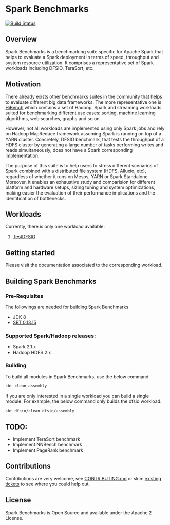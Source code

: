 Spark Benchmarks
================

[![Build Status](https://travis-ci.org/BBVA/spark-benchmarks.svg?branch=master)](https://travis-ci.org/BBVA/spark-benchmarks)

Overview
--------

Spark Benchmarks is a benchmarking suite specific for Apache Spark that helps to evaluate a Spark deployment 
in terms of speed, throughput and system resource utilization. It comprises a representative set of Spark workloads 
including DFSIO, TeraSort, etc.

Motivation
----------

There already exists other benchmarks suites in the community that helps to evaluate different big data 
frameworks. The more representative one is [HiBench](https://github.com/intel-hadoop/HiBench) which contains a set of 
Hadoop, Spark and streaming workloads suited for benchmarking different use cases: sorting, machine learning 
algorithms, web searches, graphs and so on. 

However, not all workloads are implemented using only Spark jobs and rely on Hadoop MapReduce framework assuming Spark
is running on top of a YARN cluster. Concretely, DFSIO benchmark, that tests the throughput of a HDFS cluster by 
generating a large number of tasks performing writes and reads simultaneously, does not have a Spark corresponding 
implementation.

The purpose of this suite is to help users to stress different scenarios of Spark combined with a distributed 
file system (HDFS, Alluxio, etc), regardless of whether it runs on Mesos, YARN or Spark Standalone. Moreover, it enables
an exhaustive study and comparision for different platform and hardware setups, sizing tuning and system optimizations, 
making easier the evaluation of their performance implications and the identification of bottlenecks.

Workloads
---------

Currently, there is only one workload available:

1. [TestDFSIO](./docs/TestDFSIO.md)

Getting started
---------------

Please visit the documentation associated to the corresponding workload.

Building Spark Benchmarks
-------------------------

### Pre-Requisites

The followings are needed for building Spark Benchmarks

* JDK 8
* [SBT 0.13.15](http://www.scala-sbt.org/0.13.15/docs/Getting-Started/Setup.html)

### Supported Spark/Hadoop releases:

* Spark 2.1.x
* Hadoop HDFS 2.x

### Building

To build all modules in Spark Benchmarks, use the below command.

```bash
sbt clean assembly
```

If you are only interested in a single workload you can build a single module. For example, the below command only
builds the dfsio workload.

```bash
sbt dfsio/clean dfsio/assembly
```

## TODO:

* Implement TeraSort benchmark
* Implement NNBench benchmark
* Implement PageRank benchmark

## Contributions

Contributions are very welcome, see [CONTRIBUTING.md](https://github.com/BBVA/spark-benchmarks/blob/master/CONTRIBUTING.md) 
or skim [existing tickets](https://github.com/BBVA/spark-benchmarks/issues) to see where you could help out.

## License

Spark Benchmarks is Open Source and available under the Apache 2 License.